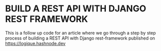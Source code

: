 # BUILD A REST API WITH DJANGO REST FRAMEWORK 
This is a follow up code for an article where we go through a step by step process of building a REST API with Django rest-framework published on https://logique.hashnode.dev 